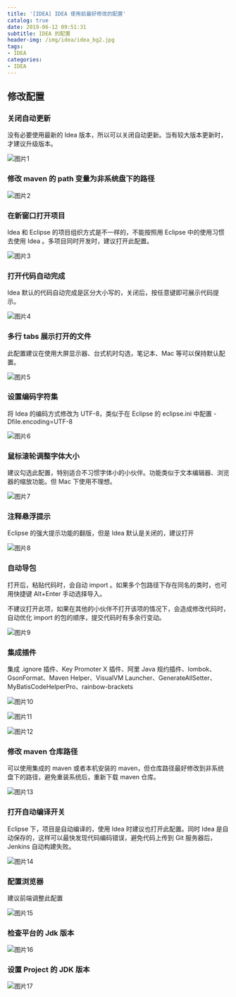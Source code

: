 ```yaml
---
title: '[IDEA] IDEA 使用前最好修改的配置'
catalog: true
date: 2019-06-12 09:51:31
subtitle: IDEA 的配置
header-img: /img/idea/idea_bg2.jpg
tags: 
- IDEA
categories:
- IDEA
---
```


## 修改配置

### 关闭自动更新

没有必要使用最新的 Idea 版本，所以可以关闭自动更新。当有较大版本更新时，才建议升级版本。

![图片1](1.jpeg)



### 修改 maven 的 path 变量为非系统盘下的路径

![图片2](2.jpeg)



### 在新窗口打开项目

Idea 和 Eclipse 的项目组织方式是不一样的，不能按照用 Eclipse 中的使用习惯去使用 Idea 。多项目同时开发时，建议打开此配置。

![图片3](3.jpeg)


### 打开代码自动完成

Idea 默认的代码自动完成是区分大小写的，关闭后，按任意键即可展示代码提示。

![图片4](4.jpeg)


### 多行 tabs 展示打开的文件

此配置建议在使用大屏显示器、台式机时勾选，笔记本、Mac 等可以保持默认配置。

![图片5](5.jpeg)



### 设置编码字符集

将 Idea 的编码方式修改为 UTF-8，类似于在 Eclipse 的 eclipse.ini 中配置 -Dfile.encoding=UTF-8 

![图片6](6.jpeg)



### 鼠标滚轮调整字体大小

建议勾选此配置，特别适合不习惯字体小的小伙伴。功能类似于文本编辑器、浏览器的缩放功能。但 Mac 下使用不理想。

![图片7](7.jpeg)



### 注释悬浮提示

Eclipse 的强大提示功能的翻版，但是 Idea 默认是关闭的，建议打开

![图片8](8.jpeg)


### 自动导包

打开后，粘贴代码时，会自动 import 。如果多个包路径下存在同名的类时，也可用快捷键 Alt+Enter 手动选择导入。

不建议打开此项，如果在其他的小伙伴不打开该项的情况下，会造成修改代码时，自动优化 import 的包的顺序，提交代码时有多余行变动。

![图片9](9.jpeg)


### 集成插件

集成 .ignore 插件、Key Promoter X 插件、阿里 Java 规约插件、lombok、GsonFormat、Maven Helper、VisualVM Launcher、GenerateAllSetter、MyBatisCodeHelperPro、rainbow-brackets

![图片10](10.jpeg)

![图片11](11.jpeg)

![图片12](12.jpeg)


### 修改 maven 仓库路径

可以使用集成的 maven 或者本机安装的 maven，但仓库路径最好修改到非系统盘下的路径，避免重装系统后，重新下载 maven 仓库。

![图片13](13.jpeg)


### 打开自动编译开关

Eclipse 下，项目是自动编译的，使用 Idea 时建议也打开此配置。同时 Idea 是自动保存的，这样可以最快发现代码编码错误，避免代码上传到 Git 服务器后，Jenkins 自动构建失败。

![图片14](14.jpeg)



### 配置浏览器

建议前端调整此配置

![图片15](15.jpeg)


### 检查平台的 Jdk 版本

![图片16](16.jpeg)


### 设置 Project 的 JDK 版本

![图片17](17.jpeg)